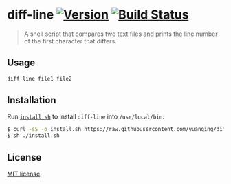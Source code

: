 # diff-line [![Version](https://img.shields.io/badge/version-v0.1.1-orange.svg?style=flat)](https://github.com/yuanqing/diff-line/releases) [![Build Status](https://img.shields.io/travis/yuanqing/diff-line.svg?style=flat)](https://travis-ci.org/yuanqing/diff-line)

> A shell script that compares two text files and prints the line number of the first character that differs.

## Usage

```sh
diff-line file1 file2
```

## Installation

Run [`install.sh`](https://raw.githubusercontent.com/yuanqing/diff-line/master/install.sh) to install `diff-line` into `/usr/local/bin`:

```sh
$ curl -sS -o install.sh https://raw.githubusercontent.com/yuanqing/diff-line/master/diff-line
$ sh ./install.sh
```

## License

[MIT license](https://github.com/yuanqing/diff-line/blob/master/LICENSE)
